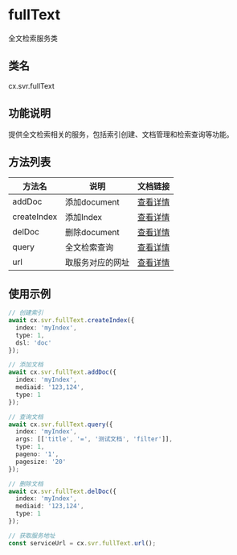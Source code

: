 # fullText

全文检索服务类

## 类名
cx.svr.fullText

## 功能说明
提供全文检索相关的服务，包括索引创建、文档管理和检索查询等功能。

## 方法列表
| 方法名 | 说明 | 文档链接 |
|--------|------|----------|
| addDoc | 添加document | [查看详情](./addDoc/README.md) |
| createIndex | 添加Index | [查看详情](./createIndex/README.md) |
| delDoc | 删除document | [查看详情](./delDoc/README.md) |
| query | 全文检索查询 | [查看详情](./query/README.md) |
| url | 取服务对应的网址 | [查看详情](./url/README.md) |

## 使用示例
```typescript
// 创建索引
await cx.svr.fullText.createIndex({ 
  index: 'myIndex',
  type: 1,
  dsl: 'doc'
});

// 添加文档
await cx.svr.fullText.addDoc({ 
  index: 'myIndex',
  mediaid: '123,124',
  type: 1
});

// 查询文档
await cx.svr.fullText.query({ 
  index: 'myIndex',
  args: [['title', '=', '测试文档', 'filter']],
  type: 1,
  pageno: '1',
  pagesize: '20'
});

// 删除文档
await cx.svr.fullText.delDoc({ 
  index: 'myIndex',
  mediaid: '123,124',
  type: 1
});

// 获取服务地址
const serviceUrl = cx.svr.fullText.url();